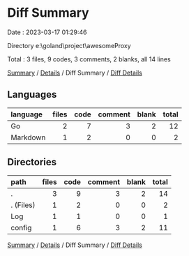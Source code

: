 # Diff Summary

Date : 2023-03-17 01:29:46

Directory e:\\goland\\project\\awesomeProxy

Total : 3 files,  9 codes, 3 comments, 2 blanks, all 14 lines

[Summary](results.md) / [Details](details.md) / Diff Summary / [Diff Details](diff-details.md)

## Languages
| language | files | code | comment | blank | total |
| :--- | ---: | ---: | ---: | ---: | ---: |
| Go | 2 | 7 | 3 | 2 | 12 |
| Markdown | 1 | 2 | 0 | 0 | 2 |

## Directories
| path | files | code | comment | blank | total |
| :--- | ---: | ---: | ---: | ---: | ---: |
| . | 3 | 9 | 3 | 2 | 14 |
| . (Files) | 1 | 2 | 0 | 0 | 2 |
| Log | 1 | 1 | 0 | 0 | 1 |
| config | 1 | 6 | 3 | 2 | 11 |

[Summary](results.md) / [Details](details.md) / Diff Summary / [Diff Details](diff-details.md)
